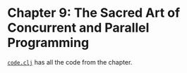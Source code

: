 # Chapter 9: The Sacred Art of Concurrent and Parallel Programming

[`code.clj`](code.clj) has all the code from the chapter.
